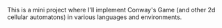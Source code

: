 This is a mini project where I'll implement Conway's Game (and other 2d cellular automatons) in various languages and environments.
